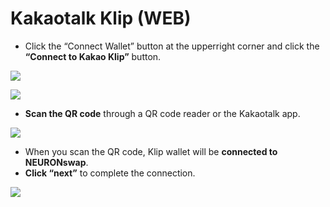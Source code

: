 # Kakaotalk Klip (WEB)

* Click the “Connect Wallet” button at the upperright corner and click the **“Connect to Kakao Klip”** button.

![](<../../.gitbook/assets/지갑연결하기 클립\_5.jpg>)

![](<../../.gitbook/assets/지갑연결하기 클립\_6.jpg>)

* **Scan the QR code** through a QR code reader or the Kakaotalk app.

![](<../../.gitbook/assets/지갑연결하기 클립\_7.jpg>)

* When you scan the QR code, Klip wallet will be **connected to NEURONswap**.
* **Click “next”** to complete the connection.

![](<../../.gitbook/assets/지갑연결하기 클립\_8.jpg>)
